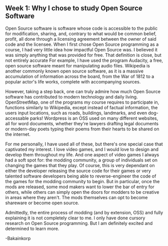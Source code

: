 Week 1: Why I chose to study Open Source Software
-

Open Source software is software whose code is accessible to the public for modification, sharing, and, contrary to what would be common belief, profit, all done through a licensing agreement between the owner of said code and the licensee. When I first chose Open Source programming as a course, I had very little idea how impactful Open Source was. I believed it was simply anything that was provided for free. That definition is close, but not entirely accurate For example, I have used the program Audacity, a free, open source software meant for manipulating audio files. Wikipedia is another commonly known open source software, as it is a massive accumulation of information across the board, from the War of 1812 to a popular actor's life works, complete with accompanying sources.

However, taking a step back, one can truly admire how much Open Source software has contributed to modern technology and daily living. OpenStreetMap, one of the programs my course requires to participate in, functions similarly to Wikipedia, except instead of factual information, the users input locations, such as roads, buildings, landmarks, and even dog-accessable parks! Wordpress is an OSS used on many different websites, all for word documents, whether they're lawyers drafting legal documents or modern-day poets typing their poems from their hearts to be shared on the internet.

For me personally, I have used all of these, but there's one special case that captivated my interest. I love video games, and I would love to design and develop them throughout my life. And one aspect of video games I always had a soft spot for: the modding community, a group of individuals set on changing the games that they play. Of course, this is very dependant on either the developer releasing the source code for their games or very talented software developers being able to reverse-engineer the code of the games for the modding community to begin. But in particular, once the mods are released, some mod makers want to lower the bar of entry for others, while others can simply open the doors for modders to be creative in areas where they aren't. The mods themselves can opt to become shareware or become open source.

Admittedly, the entire process of modding (and by extension, OSS) and fully explaining it is not completely clear to me. I only have done cursory research on Open Source programming. But I am definitely excited and determined to learn more.

-Bakainkorp
